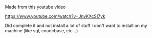 Made from this youtube video

https://www.youtube.com/watch?v=JnvKXcSI7yk

Did complete it and not install a lot of stuff I don't want to install on my machine (like sql, coudcbase, etc...)
